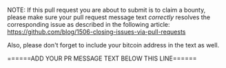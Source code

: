 NOTE: If this pull request you are about to submit is to claim a bounty, please
make sure your pull request message text *correctly* resolves the corresponding
issue as described in the following article:
https://github.com/blog/1506-closing-issues-via-pull-requests

Also, please don't forget to include your bitcoin address in the text as well.

======ADD YOUR PR MESSAGE TEXT BELOW THIS LINE======

